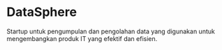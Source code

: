 # DataSphere
Startup untuk pengumpulan dan pengolahan data yang digunakan untuk mengembangkan produk IT yang efektif dan efisien.
